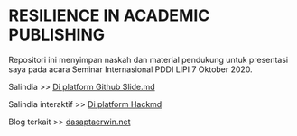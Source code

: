 # RESILIENCE IN ACADEMIC PUBLISHING

Repositori ini menyimpan naskah dan material pendukung untuk presentasi saya pada acara Seminar Internasional PDDI LIPI 7 Oktober 2020. 

Salindia >> [Di platform Github Slide.md](https://github.com/dasaptaerwin/pddi-academic-resilient/blob/main/Slides.md)

Salindia interaktif >> [Di platform Hackmd](https://hackmd.io/@dasaptaerwin/SJM5S0wIw)

Blog terkait >> [dasaptaerwin.net](http://dasaptaerwin.net/wp/2020/10/resilience-in-academic-scholarly-publishing.html)